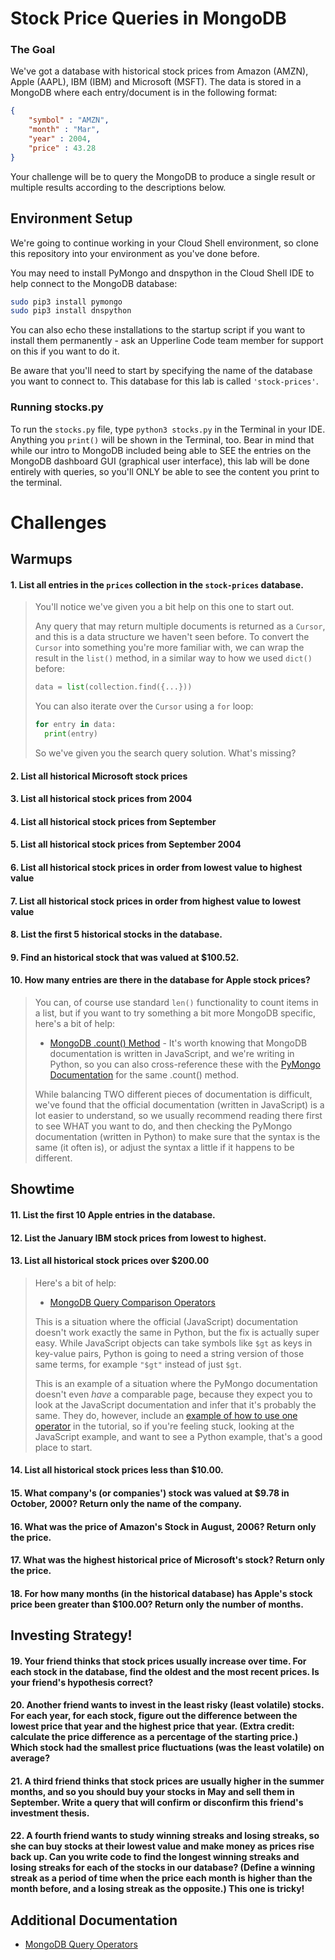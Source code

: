 # Stock Price Queries in MongoDB

### The Goal

We've got a database with historical stock prices from Amazon (AMZN), Apple (AAPL), IBM (IBM) and Microsoft (MSFT). The data is stored in a MongoDB where each entry/document is in the following format:

```json
{
	"symbol" : "AMZN",
	"month" : "Mar",
	"year" : 2004,
	"price" : 43.28
}

```

Your challenge will be to query the MongoDB to produce a single result or multiple results according to the descriptions below.

## Environment Setup

We're going to continue working in your Cloud Shell environment, so clone this repository into your environment as you've done before.

You may need to install PyMongo and dnspython in the Cloud Shell IDE to help connect to the MongoDB database:

```bash
sudo pip3 install pymongo
sudo pip3 install dnspython
```

You can also echo these installations to the startup script if you want to install them permanently - ask an Upperline Code team member for support on this if you want to do it. 

Be aware that you'll need to start by specifying the name of the database you want to connect to. This database for this lab is called `'stock-prices'`. 

### Running stocks.py

To run the `stocks.py` file, type `python3 stocks.py` in the Terminal in your IDE. Anything you `print()` will be shown in the Terminal, too. Bear in mind that while our intro to MongoDB included being able to SEE the entries on the MongoDB dashboard GUI (graphical user interface), this lab will be done entirely with queries, so you'll ONLY be able to see the content you print to the terminal. 

# Challenges

## Warmups

#### 1. List all entries in the `prices` collection in the `stock-prices` database.

> You'll notice we've given you a bit help on this one to start out.
> 
> Any query that may return multiple documents is returned as a `Cursor`, and this is a data structure we haven't seen before. To convert the `Cursor` into something you're more familiar with, we can wrap the result in the `list()` method, in a similar way to how we used `dict()` before:
>
> ```python
> data = list(collection.find({...}))
> ```
>
> You can also iterate over the `Cursor` using a `for` loop:
>
> ```python
> for entry in data:
> 	print(entry)
> ```
> 
> So we've given you the search query solution. What's missing?

#### 2. List all historical Microsoft stock prices

#### 3. List all historical stock prices from 2004

#### 4. List all historical stock prices from September

#### 5. List all historical stock prices from September 2004

#### 6. List all historical stock prices in order from lowest value to highest value

#### 7. List all historical stock prices in order from highest value to lowest value

#### 8. List the first 5 historical stocks in the database.

#### 9. Find an historical stock that was valued at $100.52.

#### 10. How many entries are there in the database for Apple stock prices?

> You can, of course use standard `len()` functionality to count items in a list, but if you want to try something a bit more MongoDB specific, here's a bit of help:
>
> - [MongoDB .count() Method](https://docs.mongodb.com/manual/reference/method/db.collection.count/) - It's worth knowing that MongoDB documentation is written in JavaScript, and we're writing in Python, so you can also cross-reference these with the [PyMongo Documentation](https://pymongo.readthedocs.io/en/stable/api/pymongo/cursor.html#pymongo.cursor.Cursor.count) for the same .count() method. 
>
> While balancing TWO different pieces of documentation is difficult, we've found that the official documentation (written in JavaScript) is a lot easier to understand, so we usually recommend reading there first to see WHAT you want to do, and then checking the PyMongo documentation (written in Python) to make sure that the syntax is the same (it often is), or adjust the syntax a little if it happens to be different. 

## Showtime

#### 11. List the first 10 Apple entries in the database.

#### 12. List the January IBM stock prices from lowest to highest.

#### 13. List all historical stock prices over $200.00

> Here's a bit of help:
> 
> - [MongoDB Query Comparison Operators](https://docs.mongodb.com/manual/reference/operator/query-comparison/)
>
> This is a situation where the official (JavaScript) documentation doesn't work exactly the same in Python, but the fix is actually super easy. While JavaScript objects can take symbols like `$gt` as keys in key-value pairs, Python is going to need a string version of those same terms, for example `"$gt"` instead of just `$gt`. 
> 
> This is an example of a situation where the PyMongo documentation doesn't even *have* a comparable page, because they expect you to look at the JavaScript documentation and infer that it's probably the same. They do, however, include an [example of how to use one operator](https://pymongo.readthedocs.io/en/stable/tutorial.html?highlight=query#range-queries) in the tutorial, so if you're feeling stuck, looking at the JavaScript example, and want to see a Python example, that's a good place to start. 

#### 14. List all historical stock prices less than $10.00.

#### 15. What company's (or companies') stock was valued at $9.78 in October, 2000? Return only the name of the company.

#### 16. What was the price of Amazon's Stock in August, 2006? Return only the price.

#### 17. What was the highest historical price of Microsoft's stock? Return only the price.

#### 18. For how many months (in the historical database) has Apple's stock price been greater than $100.00? Return only the number of months.

## Investing Strategy!

#### 19. Your friend thinks that stock prices usually increase over time.  For each stock in the database, find the oldest and the most recent prices. Is your friend's hypothesis correct?

#### 20. Another friend wants to invest in the least risky (least volatile) stocks. For each year, for each stock, figure out the difference between the lowest price that year and the highest price that year.  (Extra credit: calculate the price difference as a percentage of the starting price.)  Which stock had the smallest price fluctuations (was the least volatile) on average?

#### 21. A third friend thinks that stock prices are usually higher in the summer months, and so you should buy your stocks in May and sell them in September.  Write a query that will confirm or disconfirm this friend's investment thesis.

#### 22. A fourth friend wants to study winning streaks and losing streaks, so she can buy stocks at their lowest value and make money as prices rise back up. Can you write code to find the longest winning streaks and losing streaks for each of the stocks in our database?  (Define a winning streak as a period of time when the price each month is higher than the month before, and a losing streak as the opposite.)  This one is tricky!

## Additional Documentation

- [MongoDB Query Operators](https://docs.mongodb.com/manual/reference/operator/query/)
